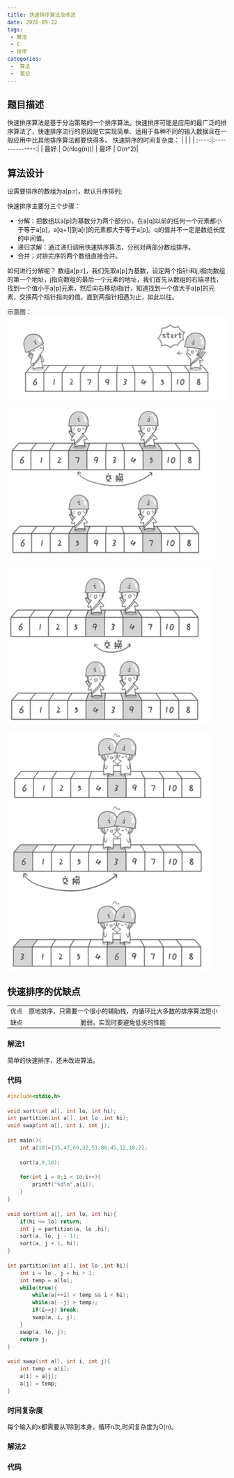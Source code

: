 ```yaml
---
title: 快速排序算法及改进
date: 2020-09-22
tags:
 - 算法
 - C
 - 排序
categories:
 -  算法
 -  笔记
---
```



## 题目描述

快速排序算法是基于分治策略的一个排序算法。快速排序可能是应用的最广泛的排序算法了，快速排序流行的原因是它实现简单、适用于各种不同的输入数据且在一般应用中比其他排序算法都要快得多。
快速排序的时间复杂度：
| | |
| :----:|:--------------:|
| 最好 | O(nlog(n))|
| 最坏 | O(n^2)|


## 算法设计
设需要排序的数组为a[p:r]，默认升序排列;

快速排序主要分三个步骤：

+ 分解：把数组以a[p]为基数分为两个部分()，在a[q]以前的任何一个元素都小于等于a[p]，a[q+1]到a[r]的元素都大于等于a[p]。q的值并不一定是数组长度的中间值。
+ 递归求解：通过递归调用快速排序算法，分别对两部分数组排序。
+ 合并；对排完序的两个数组直接合并。

如何进行分解呢？
数组a[p:r]，我们先取a[p]为基数，设定两个指针i和j,i指向数组的第一个地址，j指向数组的最后一个元素的地址，我们首先从数组的右端寻找，找到一个值小于a[p]元素，然后向右移动i指针，知道找到一个值大于a[p]的元素，交换两个指针指向的值，直到两指针相遇为止，如此以往。

示意图：
![输入文件](../images/snipaste_2020_09_22_23_05_12.png)

![输入文件](../images/snipaste_2020_09_22_23_05_23.png)

![输入文件](../images/snipaste_2020_09_22_23_05_32.png)

![输入文件](../images/snipaste_2020_09_22_23_05_50.png)




## 快速排序的优缺点
| | |
| :----:|:--------------:|
| 优点 | 原地排序，只需要一个很小的辅助栈，内循环比大多数的排序算法短小|
| 缺点 | 脆弱，实现时要避免低劣的性能|


### 解法1
简单的快速排序，还未改进算法。

### 代码 
```c
#include<stdio.h>

void sort(int a[], int lo, int hi);
int partition(int a[], int lo ,int hi);
void swap(int a[], int i, int j);

int main(){
	int a[10]={35,47,69,32,51,86,45,12,10,2};

	sort(a,0,10);
	
	for(int i = 0;i < 10;i++){
		printf("%d\n",a[i]);
	}
}

void sort(int a[], int lo, int hi){
	if(hi <= lo) return;
	int j = partition(a, lo ,hi);
	sort(a, lo, j - 1);
	sort(a, j + 1, hi);
}

int partition(int a[], int lo ,int hi){
	int i = lo , j = hi + 1;
	int temp = a[lo];
	while(true){
		while(a[++i] < temp && i < hi);
		while(a[--j] > temp);
		if(i>=j) break;
		swap(a, i, j);
	}
	swap(a, lo, j);
	return j;
}

void swap(int a[], int i, int j){
	int temp = a[i];
	a[i] = a[j];
	a[j] = temp;
}

```

### 时间复杂度
每个输入的x都需要从1除到本身，循环n次,时间复杂度为O(n)。

### 解法2



### 代码
```c

```
